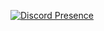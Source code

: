 [![Discord Presence](https://lanyard.cnrad.dev/api/1416298140180414545?theme=dark&showDisplayName=true&idleMessage=Probably%20doing%20something%20else...&hideDecoration=false&hideActivity=false&hideSpotify=false)](https://discord.com/users/1399470913241747518)
